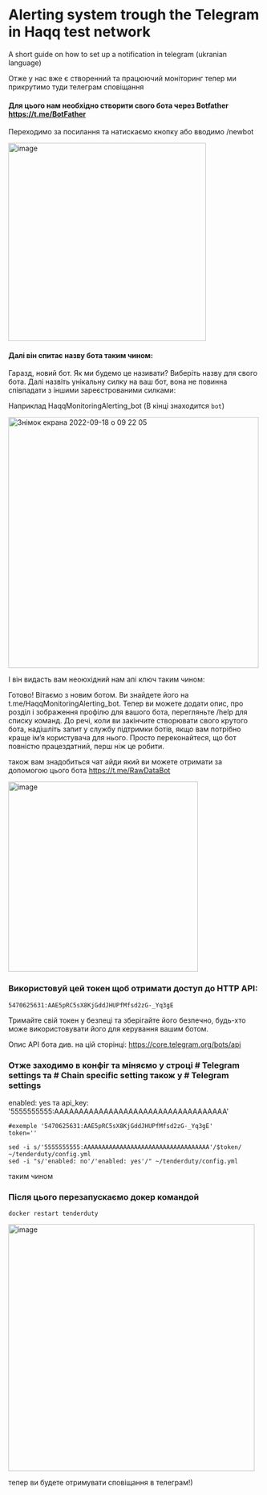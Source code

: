 
# Alerting system trough the Telegram in Haqq test network
A short guide on how to set up a notification in telegram (ukranian language)

Отже у нас вже є створенний та працюючий моніторинг тепер ми прикрутимо туди телеграм сповіщання

#### Для цього нам необхідно створити свого бота через Botfather https://t.me/BotFather

Переходимо за посилання та натискаємо кнопку або вводимо /newbot

<img width="394" alt="image" src="https://user-images.githubusercontent.com/59205554/187072414-3bd83456-3399-4edb-850b-6c091312d939.png">

####  Далі він спитає назву бота таким чином:
Гаразд, новий бот. 
Як ми будемо це називати? Виберіть назву для свого бота.
Далі назвіть унікальну силку на ваш бот, вона не повинна співпадати з іншими зареєстрованими силками:

Наприклад HaqqMonitoringAlerting_bot (В кінці знаходится `bot`)

<img width="499" alt="Знімок екрана 2022-09-18 о 09 22 05" src="https://user-images.githubusercontent.com/102728347/190889019-5e502fbd-9dcd-4564-a74b-8e673dda445d.png">


І він видасть вам неоюхідний нам апі ключ таким чином:

Готово! Вітаємо з новим ботом. Ви знайдете його на t.me/HaqqMonitoringAlerting_bot. Тепер ви можете додати опис, про розділ і зображення профілю для вашого бота, перегляньте /help для списку команд. До речі, коли ви закінчите створювати свого крутого бота, надішліть запит у службу підтримки ботів, якщо вам потрібно краще ім’я користувача для нього. Просто переконайтеся, що бот повністю працездатний, перш ніж це робити.

також вам знадобиться чат айди який ви можете отримати за допомогою цього бота https://t.me/RawDataBot

<img width="378" alt="image" src="https://user-images.githubusercontent.com/59205554/187073448-9bde2c35-25b4-48d8-bdc6-2f4f17dbedd1.png">


### Використовуй цей токен щоб отримати доступ до HTTP API:
```shell
5470625631:AAE5pRC5sX8KjGddJHUPfMfsd2zG-_Yq3gE
```
Тримайте свій токен у безпеці та зберігайте його безпечно, будь-хто може використовувати його для керування вашим ботом.

Опис API бота див. на цій сторінці: https://core.telegram.org/bots/api

### Отже заходимо в конфіг та міняємо у строці # Telegram settings та   # Chain specific setting також у # Telegram settings
enabled: yes
та api_key: '5555555555:AAAAAAAAAAAAAAAAAAAAAAAAAAAAAAAAAAA'
```
#exemple '5470625631:AAE5pRC5sX8KjGddJHUPfMfsd2zG-_Yq3gE'
token=''
```
```
sed -i s/'5555555555:AAAAAAAAAAAAAAAAAAAAAAAAAAAAAAAAAAA'/$token/ ~/tenderduty/config.yml
sed -i "s/'enabled: no'/'enabled: yes'/" ~/tenderduty/config.yml
```
таким чином


### Після цього перезапускаємо докер командой
```shell
docker restart tenderduty
```
<img width="491" alt="image" src="https://user-images.githubusercontent.com/59205554/187072869-c2ac14e8-9c6a-4416-9d7c-b1d3ea53755f.png">


тепер ви будете отримувати сповіщання в телеграм!)
